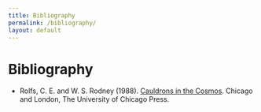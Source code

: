 ```yaml
---
title: Bibliography
permalink: /bibliography/
layout: default
---
```


# Bibliography

* <a name="#rolfs">Rolfs, C. E. and W. S. Rodney (1988)</a>. [Cauldrons in
the Cosmos](http://www.amazon.com/Cauldrons-Cosmos-Nuclear-Astrophysics-Theoretical/dp/0226724573).
Chicago and London, The University of Chicago Press.